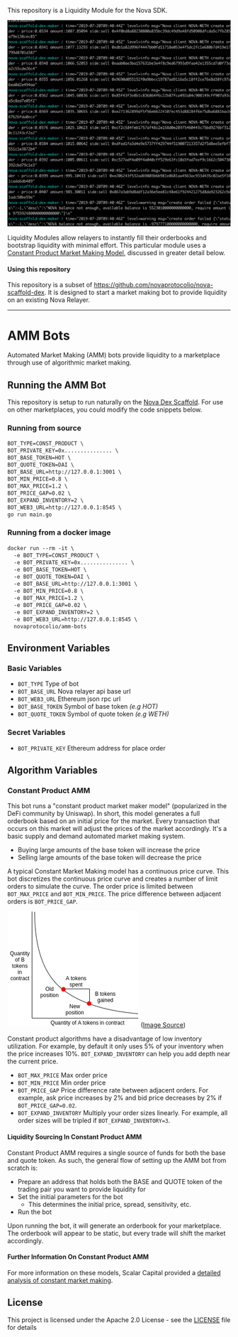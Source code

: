This repository is a Liquidity Module for the Nova SDK.

![image](assets/maker.png)

Liquidity Modules allow relayers to instantly fill their orderbooks and bootstrap liquidity with minimal effort. This particular module uses a [Constant Product Market Making Model](https://github.com/novaprotocolio/amm-bots#constant-product-amm), discussed in greater detail below.

#### Using this repository

This repository is a subset of https://github.com/novaprotocolio/nova-scaffold-dex. It is designed to start a market making bot to provide liquidity on an existing Nova Relayer.

---

# AMM Bots

Automated Market Making (AMM) bots provide liquidity to a marketplace through use of algorithmic market making.

## Running the AMM Bot

This repository is setup to run naturally on the [Nova Dex Scaffold](https://github.com/novaprotocolio/nova-scaffold-dex). For use on other marketplaces, you could modify the code snippets below.

### Running from source

```
BOT_TYPE=CONST_PRODUCT \
BOT_PRIVATE_KEY=0x............... \
BOT_BASE_TOKEN=HOT \
BOT_QUOTE_TOKEN=DAI \
BOT_BASE_URL=http://127.0.0.1:3001 \
BOT_MIN_PRICE=0.8 \
BOT_MAX_PRICE=1.2 \
BOT_PRICE_GAP=0.02 \
BOT_EXPAND_INVENTORY=2 \
BOT_WEB3_URL=http://127.0.0.1:8545 \
go run main.go
```

### Running from a docker image

```
docker run --rm -it \
  -e BOT_TYPE=CONST_PRODUCT \
  -e BOT_PRIVATE_KEY=0x............... \
  -e BOT_BASE_TOKEN=HOT \
  -e BOT_QUOTE_TOKEN=DAI \
  -e BOT_BASE_URL=http://127.0.0.1:3001 \
  -e BOT_MIN_PRICE=0.8 \
  -e BOT_MAX_PRICE=1.2 \
  -e BOT_PRICE_GAP=0.02 \
  -e BOT_EXPAND_INVENTORY=2 \
  -e BOT_WEB3_URL=http://127.0.0.1:8545 \
  novaprotocolio/amm-bots
```

## Environment Variables

### Basic Variables

- `BOT_TYPE` Type of bot
- `BOT_BASE_URL` Nova relayer api base url
- `BOT_WEB3_URL` Ethereum json rpc url
- `BOT_BASE_TOKEN` Symbol of base token _(e.g HOT)_
- `BOT_QUOTE_TOKEN` Symbol of quote token _(e.g WETH)_

### Secret Variables

- `BOT_PRIVATE_KEY` Ethereum address for place order

## Algorithm Variables

### Constant Product AMM

This bot runs a "constant product market maker model" (popularized in the DeFi community by Uniswap). In short, this model generates a full orderbook based on an initial price for the market. Every transaction that occurs on this market will adjust the prices of the market accordingly. It's a basic supply and demand automated market making system.

- Buying large amounts of the base token will increase the price
- Selling large amounts of the base token will decrease the price

A typical Constant Market Making model has a continuous price curve. This bot discretizes the continuous price curve and creates a number of limit orders to simulate the curve. The order price is limited between `BOT_MAX_PRICE` and `BOT_MIN_PRICE`. The price difference between adjacent orders is `BOT_PRICE_GAP`.

![Image](assets/const_product_graph.png)
([Image Source](https://medium.com/scalar-capital/uniswap-a-unique-exchange-f4ef44f807bf))

Constant product algorithms have a disadvantage of low inventory utilization. For example, by default it only uses 5% of your inventory when the price increases 10%. `BOT_EXPAND_INVENTORY` can help you add depth near the current price.

- `BOT_MAX_PRICE` Max order price
- `BOT_MIN_PRICE` Min order price
- `BOT_PRICE_GAP` Price difference rate between adjacent orders. For example, ask price increases by 2% and bid price decreases by 2% if `BOT_PRICE_GAP=0.02`.
- `BOT_EXPAND_INVENTORY` Multiply your order sizes linearly. For example, all order sizes will be tripled if `BOT_EXPAND_INVENTORY=3`.

#### Liquidity Sourcing In Constant Product AMM

Constant Product AMM requires a single source of funds for both the base and quote token. As such, the general flow of setting up the AMM bot from scratch is:

- Prepare an address that holds both the BASE and QUOTE token of the trading pair you want to provide liquidity for
- Set the initial parameters for the bot
  - This determines the initial price, spread, sensitivity, etc.
- Run the bot

Upon running the bot, it will generate an orderbook for your marketplace. The orderbook will appear to be static, but every trade will shift the market accordingly.

#### Further Information On Constant Product AMM

For more information on these models, Scalar Capital provided a [detailed analysis of constant market making](https://medium.com/scalar-capital/uniswap-a-unique-exchange-f4ef44f807bf).

## License

This project is licensed under the Apache 2.0 License - see the [LICENSE](LICENSE) file for details
